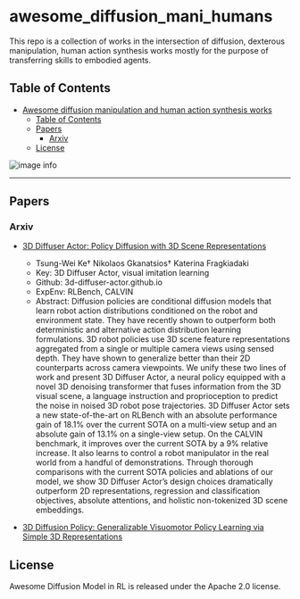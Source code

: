 # awesome_diffusion_mani_humans
This repo is a collection of works in the intersection of diffusion, dexterous manipulation, human action synthesis works mostly for the purpose of transferring skills to embodied agents.

## Table of Contents

- [Awesome diffusion manipulation and human action synthesis works](#awesome_diffusion_mani_humans)
  - [Table of Contents](#table-of-contents)
  - [Papers](#papers)
    - [Arxiv](#arxiv)
  - [License](#license)

![image info](./welcome.png)

---
## Papers

### Arxiv

- [3D Diffuser Actor: Policy Diffusion with 3D Scene Representations](https://arxiv.org/abs/2403.03954)
  - Tsung-Wei Ke† Nikolaos Gkanatsios† Katerina Fragkiadaki
  - Key: 3D Diffuser Actor, visual imitation learning
  - Github: 3d-diffuser-actor.github.io
  - ExpEnv: RLBench, CALVIN
  - Abstract: Diffusion policies are conditional diffusion models that learn robot action distributions conditioned on the robot and environment state. They have recently shown to outperform both deterministic and alternative action distribution learning formulations. 3D robot policies use 3D scene feature representations aggregated from a single or multiple camera views using sensed depth. They have shown to generalize better than their 2D counterparts across camera viewpoints. We unify these two lines of work and present 3D Diffuser Actor, a neural policy equipped with a novel 3D denoising transformer that fuses information from the 3D visual scene, a language instruction and proprioception to predict the noise in noised 3D robot pose trajectories. 3D Diffuser Actor sets a new state-of-the-art on RLBench with an absolute performance gain of 18.1% over the current SOTA on a multi-view setup and an absolute gain of 13.1% on a single-view setup. On the CALVIN benchmark, it improves over the current SOTA by a 9% relative increase. It also learns to control a robot manipulator in the real world from a handful of demonstrations. Through thorough comparisons with the current SOTA policies and ablations of our model, we show 3D Diffuser Actor’s design choices dramatically outperform 2D representations, regression and classification objectives, absolute attentions, and holistic non-tokenized 3D scene embeddings.
    
- [3D Diffusion Policy: Generalizable Visuomotor Policy Learning via Simple 3D Representations](https://arxiv.org/abs/2403.03954)

## License

Awesome Diffusion Model in RL is released under the Apache 2.0 license.
